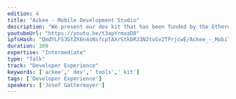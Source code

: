 ```yaml
---
edition: 4
title: "Ackee - Mobile Development Studio"
description: "We present our dev kit that has been funded by the Ethereum Foundation. With the devkit iOS developers can easily use Ethereum smart contracts in their applications. This will be the official introduction of the dev kit."
youtubeUrl: "https://youtu.be/t3apYrmxaD8"
ipfsHash: "QmdYLFS3GtZX6n4oNsfcpTAXrStkbRJ3N2tuGv2TPrjcwE/Ackee_-_Mobile_Development_Studio_by_Josef_Gattermayer_Devcon4-t3apYrmxaD8.mp4"
duration: 309
expertise: "Intermediate"
type: "Talk"
track: "Developer Experience"
keywords: ['ackee',' dev',' tools',' kit']
tags: ['Developer Experience']
speakers: ['Josef Gattermayer']
---
```

